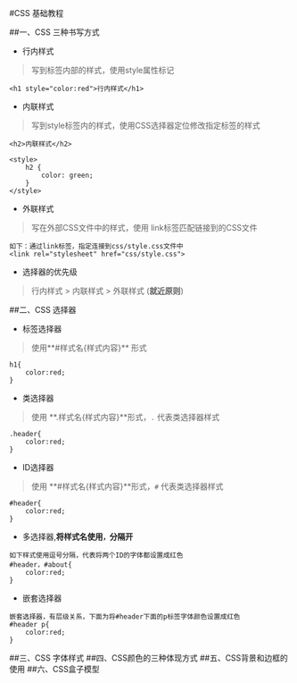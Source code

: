 #CSS 基础教程

##一、CSS 三种书写方式
- 行内样式

>写到标签内部的样式，使用style属性标记

<!---->
	<h1 style="color:red">行内样式</h1>

- 内联样式

> 写到style标签内的样式，使用CSS选择器定位修改指定标签的样式
<!---->

	<h2>内联样式</h2>

	<style>
	    h2 {
	        color: green;
	    }
	</style>

- 外联样式

>写在外部CSS文件中的样式，使用 link标签匹配链接到的CSS文件

<!---->
	如下：通过link标签，指定连接到css/style.css文件中
	<link rel="stylesheet" href="css/style.css">

- 选择器的优先级
> 行内样式 > 内联样式 > 外联样式 (**就近原则**)



##二、CSS 选择器

- 标签选择器

>使用**#样式名{样式内容}** 形式

<!---->

	h1{
		color:red;
	}


- 类选择器

> 使用 **.样式名{样式内容}**形式，`.` 代表类选择器样式

<!---->

	.header{
		color:red;
	}


- ID选择器

> 使用 **#样式名{样式内容}**形式，`#` 代表类选择器样式

<!---->

	#header{
		color:red;
	}


- 多选择器,**将样式名使用`，`分隔开**

<!---->

	如下样式使用逗号分隔，代表将两个ID的字体都设置成红色
	#header，#about{
		color:red;
	}

- 嵌套选择器

<!---->
	嵌套选择器，有层级关系，下面为将#header下面的p标签字体颜色设置成红色
	#header p{
		color:red;
	}


##三、CSS 字体样式
##四、CSS颜色的三种体现方式
##五、CSS背景和边框的使用
##六、CSS盒子模型